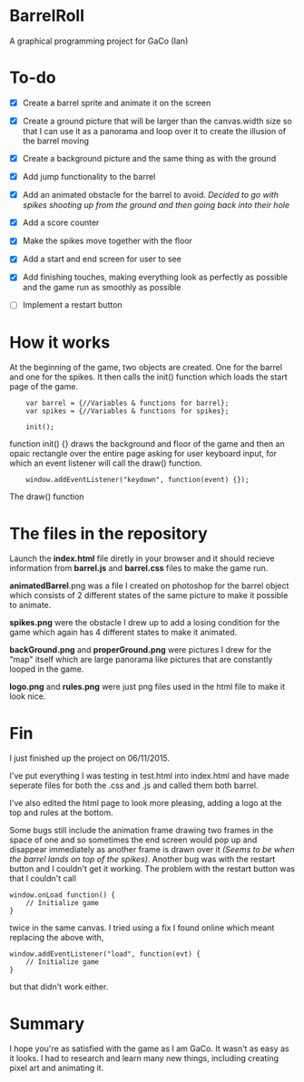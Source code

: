 # BarrelRoll
A graphical programming project for GaCo (Ian)


# To-do
- [x] Create a barrel sprite and animate it on the screen
- [x] Create a ground picture that will be larger than the canvas.width size so that I can use it as a panorama and loop over it to create the illusion of the barrel moving
- [x] Create a background picture and the same thing as with the ground
- [x] Add jump functionality to the barrel
- [x] Add an animated obstacle for the barrel to avoid. *Decided to go with spikes shooting up from the ground and then going back into their hole*
- [x] Add a score counter
- [x] Make the spikes move together with the floor
- [x] Add a start and end screen for user to see
- [x] Add finishing touches, making everything look as perfectly as possible and the game run as smoothly as possible
- [ ] Implement a restart button


# How it works
At the beginning of the game, two objects are created. One for the barrel and one for the spikes. It then calls the init() function which loads the start page of the game.

```
    var barrel = {//Variables & functions for barrel}; 
    var spikes = {//Variables & functions for spikes};
    
    init(); 
```

function init() {} draws the background and floor of the game and then an opaic rectangle over the entire page asking for user keyboard input, for which an event listener will call the draw() function.

```
    window.addEventListener("keydown", function(event) {});
```

The draw() function 

# The files in the repository
Launch the **index.html** file diretly in your browser and it should recieve information from **barrel.js** and **barrel.css** files to make the game run.

**animatedBarrel**.png was a file I created on photoshop for the barrel object which consists of 2 different states of the same picture to make it possible to animate.

**spikes.png** were the obstacle I drew up to add a losing condition for the game which again has 4 different states to make it animated.

**backGround.png** and **properGround.png** were pictures I drew for the "map" itself which are large panorama like pictures that are constantly looped in the game.

**logo.png** and **rules.png** were just png files used in the html file to make it look nice.


# Fin
I just finished up the project on 06/11/2015.

I've put everything I was testing in test.html into index.html and have made
seperate files for both the .css and .js and called them both barrel.

I've also edited the html page to look more pleasing, adding a logo at the top
and rules at the bottom. 

Some bugs still include the animation frame drawing two frames in the space of one and so sometimes the end screen would pop up and disappear immediately as another frame is drawn over it *(Seems to be when the barrel lands on top of the spikes)*. Another bug was with the restart button and I couldn't get it working.
The problem with the restart button was that I couldn't call 

```
window.onLoad function() {
    // Initialize game
}
```

twice in the same canvas. I tried using a fix I found online which meant replacing the above with, 

```
window.addEventListener("load", function(evt) {
    // Initialize game
}
```

but that didn't work either.


# Summary
I hope you're as satisfied with the game as I am GaCo. It wasn't as easy as it looks. I had to research and learn many new things, including creating pixel art and animating it.
